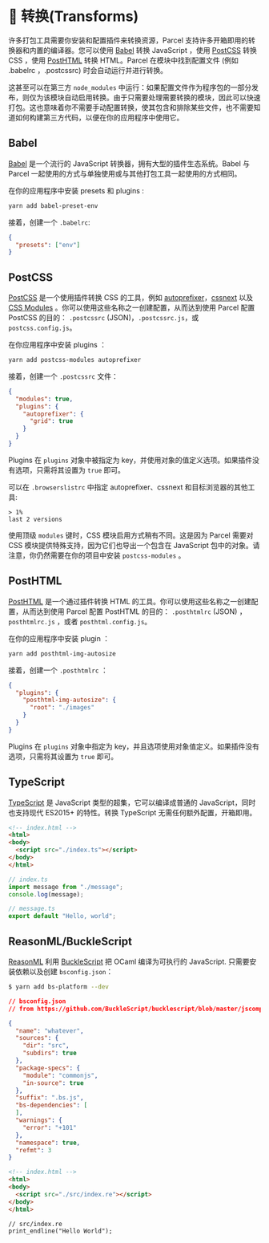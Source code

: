 # 🐠 转换(Transforms)

许多打包工具需要你安装和配置插件来转换资源，Parcel 支持许多开箱即用的转换器和内置的编译器。您可以使用 [Babel](https://babeljs.cn) 转换 JavaScript ，使用 [PostCSS](http://postcss.org) 转换 CSS ，使用 [PostHTML](https://github.com/posthtml/posthtml) 转换 HTML。Parcel 在模块中找到配置文件 (例如 .babelrc ，.postcssrc) 时会自动运行并进行转换。

这甚至可以在第三方 `node_modules` 中运行：如果配置文件作为程序包的一部分发布，则仅为该模块自动启用转换。由于只需要处理需要转换的模块，因此可以快速打包。这也意味着你不需要手动配置转换，使其包含和排除某些文件，也不需要知道如何构建第三方代码，以便在你的应用程序中使用它。

## Babel

[Babel](https://babeljs.cn) 是一个流行的 JavaScript 转换器，拥有大型的插件生态系统。Babel 与 Parcel 一起使用的方式与单独使用或与其他打包工具一起使用的方式相同。

在你的应用程序中安装 presets 和 plugins :

```bash
yarn add babel-preset-env
```

接着，创建一个 `.babelrc`:

```json
{
  "presets": ["env"]
}
```

## PostCSS

[PostCSS](http://postcss.org) 是一个使用插件转换 CSS 的工具，例如 [autoprefixer](https://github.com/postcss/autoprefixer)，[cssnext](http://cssnext.io/) 以及 [CSS Modules](https://github.com/css-modules/css-modules) 。你可以使用这些名称之一创建配置，从而达到使用 Parcel 配置 PostCSS 的目的： `.postcssrc` (JSON)，`.postcssrc.js`，或 `postcss.config.js`。

在你应用程序中安装 plugins ：

```bash
yarn add postcss-modules autoprefixer
```

接着，创建一个 `.postcssrc` 文件：

```json
{
  "modules": true,
  "plugins": {
    "autoprefixer": {
      "grid": true
    }
  }
}
```

Plugins 在 `plugins` 对象中被指定为 key，并使用对象的值定义选项。如果插件没有选项，只需将其设置为 `true` 即可。

可以在 `.browserslistrc` 中指定 autoprefixer、cssnext 和目标浏览器的其他工具:

```
> 1%
last 2 versions
```

使用顶级 `modules` 键时，CSS 模块启用方式稍有不同。这是因为 Parcel 需要对 CSS 模块提供特殊支持，因为它们也导出一个包含在 JavaScript 包中的对象。请注意，你仍然需要在你的项目中安装 `postcss-modules` 。

## PostHTML

[PostHTML](https://github.com/posthtml/posthtml) 是一个通过插件转换 HTML 的工具。你可以使用这些名称之一创建配置，从而达到使用 Parcel 配置 PostHTML 的目的： `.posthtmlrc` (JSON) ，`posthtmlrc.js` ，或者 `posthtml.config.js`。

在你的应用程序中安装 plugin ：

```bash
yarn add posthtml-img-autosize
```

接着，创建一个 `.posthtmlrc` ：

```json
{
  "plugins": {
    "posthtml-img-autosize": {
      "root": "./images"
    }
  }
}
```

Plugins 在 `plugins` 对象中指定为 key，并且选项使用对象值定义。如果插件没有选项，只需将其设置为 `true` 即可。

## TypeScript
[TypeScript](https://www.typescriptlang.org/) 是 JavaScript 类型的超集，它可以编译成普通的 JavaScript，同时也支持现代 ES2015+ 的特性。转换 TypeScript 无需任何额外配置，开箱即用。

```html
<!-- index.html -->
<html>
<body>
  <script src="./index.ts"></script>
</body>
</html>
```
```typescript
// index.ts
import message from "./message";
console.log(message);
```
```typescript
// message.ts
export default "Hello, world";
```

## ReasonML/BuckleScript

[ReasonML](https://reasonml.github.io/) 利用 [BuckleScript](https://bucklescript.github.io) 把 OCaml 编译为可执行的 JavaScript. 只需要安装依赖以及创建 `bsconfig.json`：

```bash
$ yarn add bs-platform --dev
```

```json
// bsconfig.json
// from https://github.com/BuckleScript/bucklescript/blob/master/jscomp/bsb/templates/basic-reason/bsconfig.json

{
  "name": "whatever",
  "sources": {
    "dir": "src",
    "subdirs": true
  },
  "package-specs": {
    "module": "commonjs",
    "in-source": true
  },
  "suffix": ".bs.js",
  "bs-dependencies": [
  ],
  "warnings": {
    "error": "+101"
  },
  "namespace": true,
  "refmt": 3
}
```

```html
<!-- index.html -->
<html>
<body>
  <script src="./src/index.re"></script>
</body>
</html>
```

```reason
// src/index.re
print_endline("Hello World");
```
